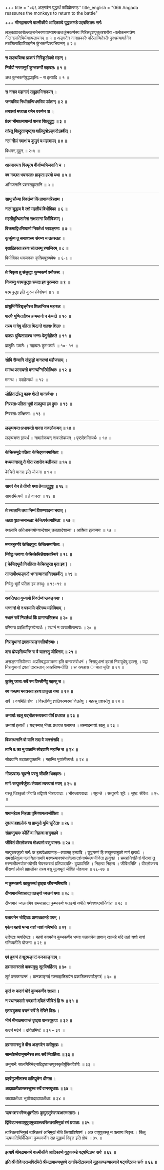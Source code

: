 +++
title = "०६६ अङ्गदेन युद्धार्थं कपिप्रोत्साहः"
title_english = "066 Angada reassures the monkeys to return to the battle"

+++
**श्रीमद्रामायणे वाल्मीकीये आदिकाव्ये युद्धकाण्डे पट्षष्टितमः सर्गः**

लङ्काप्राकारोल्लङ्घनेनरणायाभ्यागच्छतःकुंभकर्णस्य गिरिसदृशपृथुतरशरीरा -वलोकनमात्रेण नीलनलादिभिर्भयात्पलायनम् ॥ १ ॥ अङ्गदेन नानाप्रकारैः परिसान्वितेस्तैः पुनःप्रत्यावर्तनेन तरुशिलादिपरिग्रहणेन कुंभकर्णंप्रत्यभियानम् ॥ २॥

****

**स लङ्घयित्वा प्राकारं गिरिकूटोपमो महान् ।**

**निर्ययौ नगरात्तूर्णं कुम्भकर्णो महाबलः ॥ १ ॥**

अथ कुम्भकर्णयुद्धप्रवृत्तिः – स इत्यादि ॥ १ ॥

****

**स ननाद महानादं समुद्रमभिनादयन् ।**

**जनयन्निव निर्धातान्विधमन्निव पर्वतान् ॥ २ ॥**

**तमवध्यं मघवता यमेन वरुणेन वा ।**

**प्रेक्ष्य भीमाक्षमायान्तं वानरा विप्रदुद्रुवुः ॥ ३ ॥**

**तांस्तु विप्रद्रुतान्दृष्ट्वा वालिपुत्रोऽङ्गदोऽब्रवीत् ।**

**नलं नीलं गवाक्षं च कुमुदं च महाबलम् ॥ ४ ॥**

विधमन् दुहुन् ॥ २-४ ॥

****

**आत्मानमत्र विस्मृत्य वीर्याण्यभिजनानि च ।**

**क्व गच्छत भयत्रस्ताः प्राकृता हरयो यथा ॥ ५ ॥**

अभिजनानि प्रशस्तकुलानि ॥ ५ ॥

****

**साधु सौम्या निवर्तध्वं किं प्राणान्परिरक्षथ ।**

**नालं युद्धाय वै रक्षो महतीयं विभीषिका ॥ ६ ॥**

**महतीमुत्थितामेनां राक्षसानां विभीषिकाम् ।**

**विक्रमाद्विधमिष्यामो निवर्तध्वं प्लवङ्गमाः ॥ ७ ॥**

**कृच्छ्रेण तु समाश्वस्य संगम्य च ततस्ततः ।**

**वृक्षाद्रिहस्ता हरयः संप्रतस्थू रणाजिरम् ॥ ८ ॥**

विभीषिका भयजनकः कृत्रिमपुरुषवेषः ॥ ६-८ ॥

****

**ते निवृत्य तु संक्रुद्धाः कुम्भकर्णं वनौकसः ।**

**निजघ्नुः परमक्रुद्धाः समदा इव कुञ्जराः ॥ ९ ॥**

परमक्रुद्धा इति कुञ्जरविशेषणं ॥ ९ ॥

****

**प्रांशुभिर्गिरिशृङ्गैश्च शिलाभिश्च महाबलः ।**

**पादपैः पुष्पिताग्रैश्च हन्यमानो न कंम्पते ॥ १० ॥**

**तस्य गात्रेषु पतिता भिद्यन्ते शतशः शिलाः ।**

**पादपाः पुष्पिताग्राश्च भग्नाः पेतुर्महीतले ॥ ११ ॥**

प्रांशुभिः उन्नतैः । महाबलः कुम्भकर्णः ॥ १०- ११ ॥

****

**सोपि सैन्यानि संक्रुद्धो वानराणां महौजसाम् ।**

**ममन्थ परमायत्तो वनान्यग्निरिवोत्थितः ॥ १२ ॥**

ममन्थ । ददाहेत्यर्थः ॥ १२ ॥

****

**लोहितार्द्रास्तु बहवः शेरते वानरर्षभाः ।**

**निरस्ताः पतिता भूमौ ताम्रपुष्पा इव द्रुमाः ॥ १३ ॥**

निरस्ताः उत्क्षिप्ताः ॥ १३ ॥

****

**लङ्घयन्तः प्रधावन्तो वानरा नावलोकयन् ॥ १४ ॥**

लङ्घयन्त इत्यर्धं ॥ नावलोकयन् नावालोकयन् । पृष्ठदेशमित्यर्थः ॥ १४ ॥

****

**केचित्समुद्रे पतिताः केचिद्गगनमाश्रिताः ।**

**वध्यमानास्तु ते वीरा राक्षसेन बलीयसा ॥ १५ ॥**

केचित्ते वानरा इति योजना ॥ १५ ॥

****

**सागरं येन ते तीर्णाः पथा तेन प्रदुद्रुवुः ॥ १६ ॥**

सागरमित्यर्धं ॥ ते वानराः ॥ १६ ॥

****

**ते स्थलानि तथा निम्नं विषण्णवदना भयात् ।**

**ऋक्षा वृक्षान्समारूढाः केचित्पर्वतमाश्रिताः ॥ १७ ॥**

स्थलानि अतिधावनयोग्यान्देशान् उन्नतप्रदेशान्वा । आश्रिता इत्यन्वयः ॥ १७ ॥

****

**ममज्जुरर्णवे केचिद्गुहाः केचित्समाश्रिताः ।**

**निषेदुः प्लवगाः केचित्केचिन्नैवावतस्थिरे ॥ १८ ॥**

**\[ केचिद्भूमौ निपतिताः केचित्सुप्ता मृता इव \] ।**

**तान्समीक्ष्याङ्गदो भग्नान्वानरानिदमब्रवीत् ॥ १९ ॥**

निषेदुः भूमौ पतिता इव तस्थुः ॥ १८-१९ ॥

****

**अवतिष्ठत युध्यामो निवर्तध्वं प्लवङ्गमाः ।**

**भग्नानां वो न पश्यामि परिगम्य महीमिमाम् ।**

**स्थानं सर्वे निवर्तध्वं किं प्राणान्परिरक्षथ ॥ २० ॥**

परिगम्य प्रदक्षिणीकृत्येत्यर्थः । स्थानं न पश्यामीत्यन्वयः ॥ २० ॥

****

**निरायुधानां द्रवतामसङ्गगतिपौरुषाः ।**

**दारा ह्येपहसिष्यन्ति स वै घातस्तु जीविनाम् ॥ २१ ॥**

असङ्गगतिपौरुषाः अप्रतिबद्धपराक्रमा इति वानरसंबोधनं । निरायुधानां द्रवतां निरायुधेषु द्रवत्सु । यद्वा निरायुधानां द्रवतां दारास्तान् अपहसिष्यन्तीति । सः अपहास ः घातः मृतिः ॥ २१ ॥

****

**कुलेषु जाताः सर्वे स्म विस्तीर्णेषु महत्सु च ।**

**क्व गच्छथ भयत्रस्ता हरयः प्राकृता यथा ॥ २२ ॥**

सर्वे । वयमिति शेषः । विस्तीर्णेषु ज्ञातिपरम्परयां विततेषु । महत्सु प्रशस्तेषु ॥ २२ ॥

****

**अनार्याः खलु यद्भीतास्त्यक्त्वा वीर्यं प्रधावत ॥ २३ ॥**

अनार्या इत्यर्धं । यद्यस्मात् भीताः प्रधावत पलायथ । तस्मादनार्याः खलु ॥ २३ ॥

****

**विकत्थनानि वो यानि तदा वै जनसंसदि ।**

**तानि वः क्व नु यातानि सोदग्राणि महान्ति च ॥ २४ ॥**

सोदग्राणि उदग्रतायुक्तानि । महान्ति भूयांसीत्यर्थः ॥ २४ ॥

****

**भीरुप्रवादाः श्रूयन्ते यस्तु जीवति धिक्कृतः ।**

**मार्गः सत्पुरुषैर्जुष्टः सेव्यतां त्यज्यतां भयम् ॥ २५ ॥**

यस्तु धिक्कृतो जीवति तद्विषये भीरुप्रवादाः । भीरुत्वापवादाः । श्रूयन्ते । सत्पुरुषैः शूरैः । जुष्टः सेवितः ॥ २५ ॥

****

**शयामहेऽथ निहताः पृथिव्यामल्पजीविताः ।**

**दुष्प्रापं ब्रह्मलोकं वा प्राप्नुमो युधि सूदिताः ॥ २६ ॥**

**संप्राप्नुयामः कीर्तिं वा निहत्वा शत्रुमाहवे ।**

**जीवितं वीरलोकस्य मोक्ष्यामो वसु वानराः ॥ २७ ॥**

सत्पुरुषजुष्टो मार्गः क इत्यपेक्षायामाह—शयामह इत्यादि । युद्धमरणं हि सत्पुरुषजुष्टो मार्ग इत्यर्थः । समरान्निवृत्य पलायितानामपि मरणस्यावश्यंभावित्वप्रदर्शनार्थमल्पजीविता इत्युक्तं । समरानिवर्तिनां वीराणां तु मरणजीवनयोरुभयोरपि श्रेयस्करत्वं प्रतिपादयति- दुष्प्रापमिति । निहत्वा निहत्य । जीवितमिति । वीरलोकस्य वीराणां लोको ब्रह्मलोकः तस्य वसु मूल्यभूतं जीवितं मोक्ष्यामः ॥ २६-२७ ॥

****

**न कुम्भकर्णः काकुत्स्थं दृष्ट्वा जीवन्गमिष्यति ।**

**दीप्यमानमिवासाद्य पतङ्गो ज्वलनं यथा ॥ २८ ॥**

दीप्यमानं ज्वलनमिव राममासाद्य कुम्भकर्णः पतङ्गो यथेति यथेवशब्दयोर्निर्वाहः ॥ २८ ॥

****

**पलायनेन चोद्दिष्टाः प्राणान्रक्षामहे वयम् ।**

**एकेन बहवो भग्ना यशो नाशं गमिष्यति ॥ २९ ॥**

उद्दिष्टाः व्यपदिष्टाः । बहवो वयमनेन कुम्भकर्णेन भग्नाः पलायनेन प्राणान् रक्षामहे यदि ततो यशो नाशं गमिष्यतीति योजना ॥ २९ ॥

****

**एवं ब्रुवाणं तं शूरमङ्गदं कनकाङ्गदम् ।**

**द्रवमाणास्ततो वाक्यमूचुः शूरविगर्हितम् ॥ ३० ॥**

शूरं पराक्रमवन्तं । कनकाङ्गदं उत्साहातिशयेन प्रकाशितस्वर्णाङ्गदं ॥ ३० ॥

****

**कृतं नः कदनं घोरं कुम्भकर्णेन रक्षसा ।**

**न स्थानकालो गच्छामो दयितं जीवितं हि नः ॥ ३१ ॥**

**एतावदुक्त्वा वचनं सर्वे ते भेजिरे दिशः ।**

**भीमं भीमाक्षमायान्तं दृष्ट्वा वानरयूथपाः ॥ ३२ ॥**

कदनं मर्दनं । दयितमिष्टं ॥ ३१ – ३२ ॥

****

**द्रवमाणास्तु ते वीरा अङ्गदेन वलीमुखाः ।**

**सान्त्वैश्चैवानुमानैश्च ततः सर्वे निवर्तिताः ॥ ३३ ॥**

अनुमानैः सालगिरिभेद्नादिदृष्टान्तपुरस्कृतैर्युक्तिविशेषैः ॥ ३३ ॥

****

**प्रहर्षमुपनीताश्च वालिपुत्रेण धीमता ।**

**आज्ञाप्रतीक्षास्तस्थुश्च सर्वे वानरयूथपाः ॥ ३४ ॥**

आज्ञाप्रतीक्षाः सुग्रीवाद्याज्ञाप्रतीक्षाः ॥ ३४ ॥

****

**ऋषभशरभमैन्दधूम्रनीलाः कुमुदसुषेणगवाक्षरम्भताराः ।**

**द्विविदपनसवायुपुत्रमुख्यास्त्वरिततराभिमुखं रणं प्रयाताः ॥ ३५ ॥**

त्वरिततराभिमुखं त्वरिततरं अभिमुखं चेति क्रियाविशेषणं । अत्र वायुपुत्रस्तु न पलाय्य निवृत्तः । किंतु ऋषभादिभिर्मिलित्वा कुम्भकर्णेन सह युद्धार्थं निवृत्त इति ज्ञेयं ॥ ३५ ॥

****

**इत्यार्षे श्रीमद्रामायणे वाल्मीकीये आदिकाव्ये युद्धकाण्डे पट्षष्टितमः सर्गः ॥ ६६ ॥**

**इति श्रीगोविन्दराजविरचिते श्रीमद्रामायणभूषणे रत्नकिरीटाख्याने युद्धकाण्डव्याख्याने षट्षष्टितमः सर्गः ॥ ६६ ॥**
